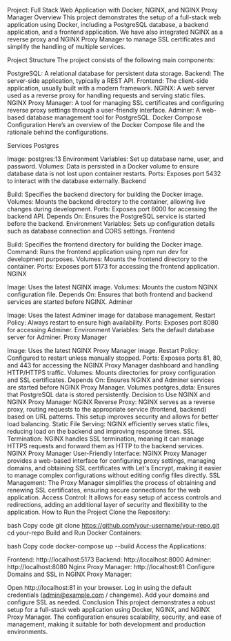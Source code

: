Project: Full Stack Web Application with Docker, NGINX, and NGINX Proxy Manager
Overview
This project demonstrates the setup of a full-stack web application using Docker, including a PostgreSQL database, a backend application, and a frontend application. We have also integrated NGINX as a reverse proxy and NGINX Proxy Manager to manage SSL certificates and simplify the handling of multiple services.

Project Structure
The project consists of the following main components:

PostgreSQL: A relational database for persistent data storage.
Backend: The server-side application, typically a REST API.
Frontend: The client-side application, usually built with a modern framework.
NGINX: A web server used as a reverse proxy for handling requests and serving static files.
NGINX Proxy Manager: A tool for managing SSL certificates and configuring reverse proxy settings through a user-friendly interface.
Adminer: A web-based database management tool for PostgreSQL.
Docker Compose Configuration
Here’s an overview of the Docker Compose file and the rationale behind the configurations.

Services
Postgres

Image: postgres:13
Environment Variables: Set up database name, user, and password.
Volumes: Data is persisted in a Docker volume to ensure database data is not lost upon container restarts.
Ports: Exposes port 5432 to interact with the database externally.
Backend

Build: Specifies the backend directory for building the Docker image.
Volumes: Mounts the backend directory to the container, allowing live changes during development.
Ports: Exposes port 8000 for accessing the backend API.
Depends On: Ensures the PostgreSQL service is started before the backend.
Environment Variables: Sets up configuration details such as database connection and CORS settings.
Frontend

Build: Specifies the frontend directory for building the Docker image.
Command: Runs the frontend application using npm run dev for development purposes.
Volumes: Mounts the frontend directory to the container.
Ports: Exposes port 5173 for accessing the frontend application.
NGINX

Image: Uses the latest NGINX image.
Volumes: Mounts the custom NGINX configuration file.
Depends On: Ensures that both frontend and backend services are started before NGINX.
Adminer

Image: Uses the latest Adminer image for database management.
Restart Policy: Always restart to ensure high availability.
Ports: Exposes port 8080 for accessing Adminer.
Environment Variables: Sets the default database server for Adminer.
Proxy Manager

Image: Uses the latest NGINX Proxy Manager image.
Restart Policy: Configured to restart unless manually stopped.
Ports: Exposes ports 81, 80, and 443 for accessing the NGINX Proxy Manager dashboard and handling HTTP/HTTPS traffic.
Volumes: Mounts directories for proxy configuration and SSL certificates.
Depends On: Ensures NGINX and Adminer services are started before NGINX Proxy Manager.
Volumes
postgres_data: Ensures that PostgreSQL data is stored persistently.
Decision to Use NGINX and NGINX Proxy Manager
NGINX
Reverse Proxy: NGINX serves as a reverse proxy, routing requests to the appropriate service (frontend, backend) based on URL patterns. This setup improves security and allows for better load balancing.
Static File Serving: NGINX efficiently serves static files, reducing load on the backend and improving response times.
SSL Termination: NGINX handles SSL termination, meaning it can manage HTTPS requests and forward them as HTTP to the backend services.
NGINX Proxy Manager
User-Friendly Interface: NGINX Proxy Manager provides a web-based interface for configuring proxy settings, managing domains, and obtaining SSL certificates with Let's Encrypt, making it easier to manage complex configurations without editing config files directly.
SSL Management: The Proxy Manager simplifies the process of obtaining and renewing SSL certificates, ensuring secure connections for the web application.
Access Control: It allows for easy setup of access controls and redirections, adding an additional layer of security and flexibility to the application.
How to Run the Project
Clone the Repository:

bash
Copy code
git clone https://github.com/your-username/your-repo.git
cd your-repo
Build and Run Docker Containers:

bash
Copy code
docker-compose up --build
Access the Applications:

Frontend: http://localhost:5173
Backend: http://localhost:8000
Adminer: http://localhost:8080
Nginx Proxy Manager: http://localhost:81
Configure Domains and SSL in NGINX Proxy Manager:

Open http://localhost:81 in your browser.
Log in using the default credentials (admin@example.com / changeme).
Add your domains and configure SSL as needed.
Conclusion
This project demonstrates a robust setup for a full-stack web application using Docker, NGINX, and NGINX Proxy Manager. The configuration ensures scalability, security, and ease of management, making it suitable for both development and production environments.